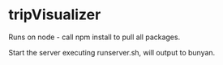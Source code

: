 # tripVisualizer

Runs on node - call npm install to pull all packages.

Start the server executing runserver.sh, will output to bunyan.